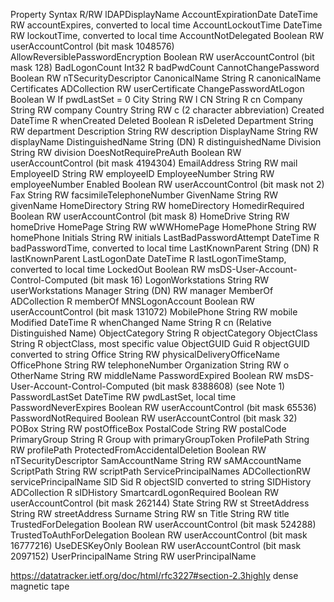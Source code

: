 Property 	                            Syntax 	    R/RW 	    lDAPDisplayName
AccountExpirationDate 	                DateTime 	RW 	        accountExpires, converted to local time
AccountLockoutTime 	                    DateTime 	RW 	        lockoutTime, converted to local time
AccountNotDelegated 	                Boolean 	RW 	        userAccountControl (bit mask 1048576)
AllowReversiblePasswordEncryption 	    Boolean 	RW 	        userAccountControl (bit mask 128)
BadLogonCount 	                        Int32 	    R 	        badPwdCount
CannotChangePassword 	                Boolean 	RW 	        nTSecurityDescriptor
CanonicalName 	                        String 	    R 	        canonicalName
Certificates 	                        ADCollection RW 	    userCertificate
ChangePasswordAtLogon               	Boolean 	W 	        If pwdLastSet = 0
City 	                                String      RW 	        l
CN 	                                    String 	    R 	        cn
Company 	                            String 	    RW 	        company
Country 	                            String 	    RW 	        c (2 character abbreviation)
Created 	                            DateTime 	R 	        whenCreated
Deleted 	                            Boolean 	R 	        isDeleted
Department 	                            String 	    RW 	        department
Description 	                        String 	    RW 	        description
DisplayName 	                        String 	    RW 	        displayName
DistinguishedName 	                    String (DN) R 	        distinguishedName
Division 	                            String 	    RW 	        division
DoesNotRequirePreAuth 	                Boolean 	RW 	        userAccountControl (bit mask 4194304)
EmailAddress 	                        String  	RW 	        mail
EmployeeID 	                            String 	    RW 	        employeeID
EmployeeNumber 	                        String 	    RW	        employeeNumber
Enabled 	                            Boolean 	RW 	        userAccountControl (bit mask not 2)
Fax 	                                String 	    RW 	        facsimileTelephoneNumber
GivenName 	                            String 	    RW 	        givenName
HomeDirectory 	                        String 	    RW 	        homeDirectory
HomedirRequired 	                    Boolean 	RW 	        userAccountControl (bit mask 8)
HomeDrive 	                            String 	    RW 	        homeDrive
HomePage 	                            String 	    RW 	        wWWHomePage
HomePhone 	                            String 	    RW 	        homePhone
Initials 	                            String 	    RW 	        initials
LastBadPasswordAttempt 	                DateTime 	R 	        badPasswordTime, converted to local time
LastKnownParent 	                    String (DN) R 	        lastKnownParent
LastLogonDate 	                        DateTime 	R 	        lastLogonTimeStamp, converted to local time
LockedOut 	                            Boolean 	RW 	        msDS-User-Account-Control-Computed (bit mask 16)
LogonWorkstations 	                    String 	    RW 	        userWorkstations
Manager 	                            String (DN) RW 	        manager
MemberOf 	                            ADCollection R      	memberOf
MNSLogonAccount 	                    Boolean 	RW 	        userAccountControl (bit mask 131072)
MobilePhone 	                        String 	    RW 	        mobile
Modified 	                            DateTime 	R 	        whenChanged
Name 	                                String 	    R 	        cn (Relative Distinguished Name)
ObjectCategory 	                        String 	    R 	        objectCategory
ObjectClass 	                        String  	R 	        objectClass, most specific value
ObjectGUID 	                            Guid 	    R 	        objectGUID converted to string
Office          	                    String 	    RW 	        physicalDeliveryOfficeName
OfficePhone 	                        String 	    RW 	        telephoneNumber
Organization 	                        String 	    RW      	o
OtherName 	                            String 	    RW 	        middleName
PasswordExpired 	                    Boolean 	RW 	        msDS-User-Account-Control-Computed (bit mask 8388608) (see Note 1)
PasswordLastSet 	                    DateTime 	RW 	            pwdLastSet, local time
PasswordNeverExpires 	                Boolean 	RW 	        userAccountControl (bit mask 65536)
PasswordNotRequired 	                Boolean 	RW 	        userAccountControl (bit mask 32)
POBox 	                                String 	    RW 	        postOfficeBox
PostalCode 	                            String 	    RW 	        postalCode
PrimaryGroup 	                        String 	    R 	        Group with primaryGroupToken
ProfilePath 	                        String      RW 	        profilePath
ProtectedFromAccidentalDeletion 	    Boolean 	RW 	        nTSecurityDescriptor
SamAccountName 	                        String 	    RW 	        sAMAccountName
ScriptPath 	                            String 	    RW 	        scriptPath
ServicePrincipalNames 	                ADCollectionRW 	        servicePrincipalName
SID 	                                Sid 	     R 	        objectSID converted to string
SIDHistory 	                            ADCollection R 	        sIDHistory
SmartcardLogonRequired 	                Boolean 	RW 	        userAccountControl (bit mask 262144)
State 	                                String 	    RW 	        st
StreetAddress 	                        String 	    RW 	        streetAddress
Surname 	                            String 	    RW 	        sn
Title 	                                String 	    RW 	        title
TrustedForDelegation 	                Boolean 	RW 	        userAccountControl (bit mask 524288)
TrustedToAuthForDelegation          	Boolean 	RW 	        userAccountControl (bit mask 16777216)
UseDESKeyOnly 	                        Boolean 	RW 	        userAccountControl (bit mask 2097152)
UserPrincipalName 	                    String 	    RW 	        userPrincipalName

https://datatracker.ietf.org/doc/html/rfc3227#section-2.3highly dense magnetic tape

